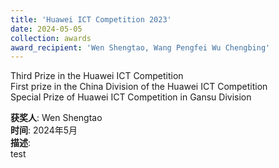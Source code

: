 ```yaml
---
title: 'Huawei ICT Competition 2023'  
date: 2024-05-05                             
collection: awards  
award_recipient: 'Wen Shengtao, Wang Pengfei Wu Chengbing'               
---
```


Third Prize in the Huawei ICT Competition  
First prize in the China Division of the Huawei ICT Competition  
Special Prize of Huawei ICT Competition in Gansu Division


**获奖人**: Wen Shengtao  
**时间**: 2024年5月  
**描述**:  
test
